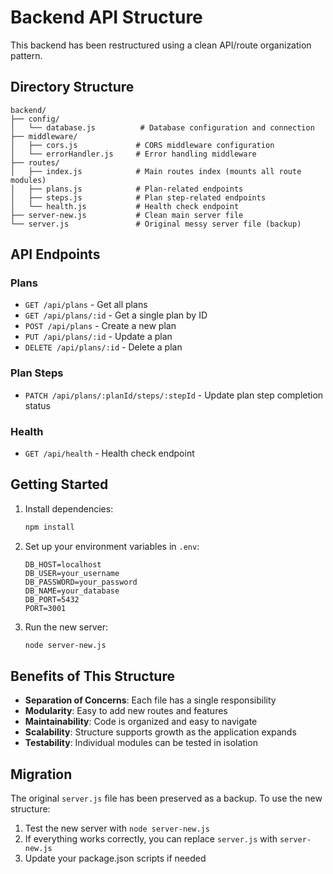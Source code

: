# Backend API Structure

This backend has been restructured using a clean API/route organization pattern.

## Directory Structure

```
backend/
├── config/
│   └── database.js          # Database configuration and connection
├── middleware/
│   ├── cors.js             # CORS middleware configuration
│   └── errorHandler.js     # Error handling middleware
├── routes/
│   ├── index.js            # Main routes index (mounts all route modules)
│   ├── plans.js            # Plan-related endpoints
│   ├── steps.js            # Plan step-related endpoints
│   └── health.js           # Health check endpoint
├── server-new.js           # Clean main server file
└── server.js               # Original messy server file (backup)
```

## API Endpoints

### Plans
- `GET /api/plans` - Get all plans
- `GET /api/plans/:id` - Get a single plan by ID
- `POST /api/plans` - Create a new plan
- `PUT /api/plans/:id` - Update a plan
- `DELETE /api/plans/:id` - Delete a plan

### Plan Steps
- `PATCH /api/plans/:planId/steps/:stepId` - Update plan step completion status

### Health
- `GET /api/health` - Health check endpoint

## Getting Started

1. Install dependencies:
   ```bash
   npm install
   ```

2. Set up your environment variables in `.env`:
   ```
   DB_HOST=localhost
   DB_USER=your_username
   DB_PASSWORD=your_password
   DB_NAME=your_database
   DB_PORT=5432
   PORT=3001
   ```

3. Run the new server:
   ```bash
   node server-new.js
   ```

## Benefits of This Structure

- **Separation of Concerns**: Each file has a single responsibility
- **Modularity**: Easy to add new routes and features
- **Maintainability**: Code is organized and easy to navigate
- **Scalability**: Structure supports growth as the application expands
- **Testability**: Individual modules can be tested in isolation

## Migration

The original `server.js` file has been preserved as a backup. To use the new structure:

1. Test the new server with `node server-new.js`
2. If everything works correctly, you can replace `server.js` with `server-new.js`
3. Update your package.json scripts if needed 